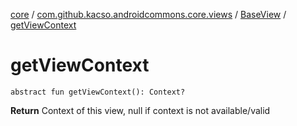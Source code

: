 [core](../../index.md) / [com.github.kacso.androidcommons.core.views](../index.md) / [BaseView](index.md) / [getViewContext](./get-view-context.md)

# getViewContext

`abstract fun getViewContext(): Context?`

**Return**
Context of this view, null if context is not available/valid

